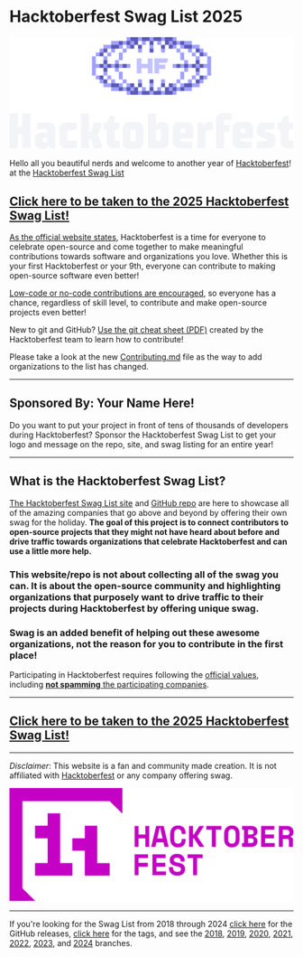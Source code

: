 # Hacktoberfest Swag List 2025

![Hacktoberfest logo](docs/img/HF-Stacked-Color-Light.png)

Hello all you beautiful nerds and welcome to another year of [Hacktoberfest](https://hacktoberfest.com/)! at the [Hacktoberfest Swag List](https://hacktoberfestswaglist.com)

## [Click here to be taken to the 2025 Hacktoberfest Swag List!](https://hacktoberfestswaglist.com/list)

[As the official website states](https://hacktoberfest.com/participation/), Hacktoberfest is a time for everyone to celebrate open-source and come together to make meaningful contributions towards software and organizations you love. Whether this is your first Hacktoberfest or your 9th, everyone can contribute to making open-source software even better!

[Low-code or no-code contributions are encouraged](https://hacktoberfest.com/participation/#:~:text=them%20as%20%E2%80%9Cinvalid.%E2%80%9D-,Low%20or%20Non%20Code%20Contributions,-At%20its%20core), so everyone has a chance, regardless of skill level, to contribute and make open-source projects even better!

New to git and GitHub? [Use the git cheat sheet (PDF)](docs/files/Hacktoberfest2025-GitCheatSheet.pdf) created by the Hacktoberfest team to learn how to contribute!

Please take a look at the new [Contributing.md](docs/contributing.md) file as the way to add organizations to the list has changed.

---

## Sponsored By: Your Name Here!

Do you want to put your project in front of tens of thousands of developers during Hacktoberfest? Sponsor the Hacktoberfest Swag List to get your logo and message on the repo, site, and swag listing for an entire year!

---

## What is the Hacktoberfest Swag List?

[The Hacktoberfest Swag List site](https://hacktoberfestswaglist.com) and [GitHub repo](https://github.com/crweiner/hacktoberfest-swag-list) are here to showcase all of the amazing companies that go above and beyond by offering their own swag for the holiday. **The goal of this project is to connect contributors to open-source projects that they might not have heard about before and drive traffic towards organizations that celebrate Hacktoberfest and can use a little more help.**

### This website/repo is not about collecting all of the swag you can. It is about the open-source community and highlighting organizations that purposely want to drive traffic to their projects during Hacktoberfest by offering unique swag.

### Swag is an added benefit of helping out these awesome organizations, not the reason for you to contribute in the first place!

Participating in Hacktoberfest requires following the [official values](https://hacktoberfest.com/participation/#values), including [**not spamming** the participating companies](https://hacktoberfest.com/participation/#spam).

---

## [Click here to be taken to the 2025 Hacktoberfest Swag List!](https://hacktoberfestswaglist.com/list)

---

*Disclaimer*: This website is a fan and community made creation. It is not affiliated with [Hacktoberfest](https://hacktoberfest.com/) or any company offering swag.

![Presented by DigitalOcean](/docs/img/horizontal_deep_pink.png)

---

If you're looking for the Swag List from 2018 through 2024 [click here](https://github.com/crweiner/hacktoberfest-swag-list/releases) for the GitHub releases, [click here](https://github.com/crweiner/hacktoberfest-swag-list/tags) for the tags, and see the [2018](https://github.com/crweiner/hacktoberfest-swag-list/tree/2018), [2019](https://github.com/crweiner/hacktoberfest-swag-list/tree/2019), [2020](https://github.com/crweiner/hacktoberfest-swag-list/tree/2020), [2021](https://github.com/crweiner/hacktoberfest-swag-list/tree/2021), [2022](https://github.com/crweiner/hacktoberfest-swag-list/tree/2022), [2023](https://github.com/crweiner/hacktoberfest-swag-list/tree/2023), and [2024](https://github.com/crweiner/hacktoberfest-swag-list/tree/2024) branches.
